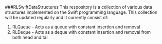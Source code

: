###RLSwiftDataStructures
This respository is a collection of various data structures implemented on the Swift programming language. This collection will be updated regularly and it currently consist of:

1. RLQueue - Acts as a queue with constant insertion and removal
2. RLDeque - Acts as a deque with constant insertion and removal from both head and tail
